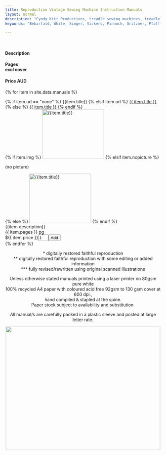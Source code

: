 ```yaml
---
title: Reproduction Vintage Sewing Machine Instruction Manuals
layout: normal
description: "Cyndy Kitt Productions, treadle sewing machines, treadle sewing machine parts, sewing machine parts, vintage treadle sewing machines, reproduction sewing machine manuals, sewing machine manual, eco sewing"
keywords: "Bebarfald, White, Singer, Vickers, Pinnock, Gritzner, Pfaff, treadle sewing machine, vintage sewing machine, sewing machine manual"

---
```


<div class="container mb-4">
<div class="row bg-light">
<div class="my-1 col-xl-3 col-lg-3 col-md-3 col-sm-3 col-3 text-left">
&nbsp;
</div><!-- end col -->
<div class="my-auto col-xl-4 col-lg-4 col-md-4 col-sm-4 col-2 float-none">
  <h4 class="priceheading">Description</h4>
</div><!-- end col -->
<div class="my-auto col-xl-2 col-lg-2 col-md-2 col-sm-1 col-1 text-left ">
  <h4 class="priceheading">Pages<br/> excl cover</h4>
</div><!-- end col -->
<div class="my-auto col-xl-3 col-lg-3 col-md-3 col-sm-4 col-5 text-left ">
  <h4 class="priceheading">Price AUD</h4>
</div><!-- end col -->
</div>

{% for item in site.data.manuals %}
<div class="row border border-light border-top-0">
<div class="itemdesc my-auto col-xl-3 col-lg-3 col-md-3 col-xs-3 col-sm-3 col-3 text-center">
{% if item.url == "none" %}
{{item.title}}
{% elsif item.url %}
<a href="{{ item.url }}.html">{{ item.title }}</a>
{% else %}
<a href="{{ item.title }}.html">{{ item.title }}</a>
{% endif %}
<br/>
{% if item.img %}
<img class="img-fluid" alt="{{item.title}}" src="pic/TN-{{item.img}}.jpg" width="200" height="160"/>
{% elsif item.nopicture %}
<p class="text-muted">(no picture)</p>
{% else %}
<img class="img-fluid" alt="{{item.title}}" src="pic/TN-{{item.title}}.jpg" width="200" height="160"/>
{% endif %}
</div><!-- pic col -->
<div class="itemdesc my-auto col-xl-4 col-lg-4 col-md-4 col-sm-4 col-2 float-none">
{{item.description}}
 </div><!-- end desc col -->
<div class="itemdesc my-auto col-xl-2 col-lg-2 col-md-2 col-sm-1 col-1 text-left ">
{{ item.pages }} pg
</div><!-- end pages col -->
<div class="itemdesc my-auto col-xl-3 col-lg-3 col-md-3 col-sm-4 col-5 text-left">
${{ item.price }}<input type="hidden" id='{{item.title}}' value="{{item.title}}"/><input type="hidden" id='desc-{{item.title}}' value="{{item.description | truncate: 40}}"/><input type="text" size="1" id='qty-{{item.title}}' value="1"/><input type="hidden" id='price-{{item.title}}' value="{{item.price}}"/><button id="btnAdd-{{item.title}}" onclick="addToCart('{{item.title}}');checkExisting('{{item.title}}')">Add</button>
</div><!-- end price col -->
</div><!-- end row -->
{% endfor %}

<div class="row">
<div class="col" align="center">
    <p class="h6 my-4 font-weight-bold"> * digitally restored faithful reproduction
    <br> ** digitally restored faithful reproduction with some editing or added information
    <br> *** fully revised/rewritten using original scanned illustrations</p>
<p class="h6 my-4 font-weight-bold">Unless otherwise stated manuals printed using a laser printer on 80gsm pure white<br/>100% recycled A4 paper with coloured acid free 92gsm to 130 gsm cover at 600 dpi.,<br/>hand compiled &amp; stapled at the spine.<br>
  Paper stock subject to availability and substitution.</p>
<p class="h6 my-4 font-weight-bold">All manual/s are carefully packed in a plastic sleeve and posted at large letter rate. </p>
<p class="h6"><img class="img-fluid my-1" src="{{"pic/MAN-COL.01.jpg"}}" width="500" height="400"></p>
</div><!-- end col -->
</div><!-- end row -->

</div><!-- end container -->
<script src="{{"assets/js/shop.js" | relative_url}}"/></script>
